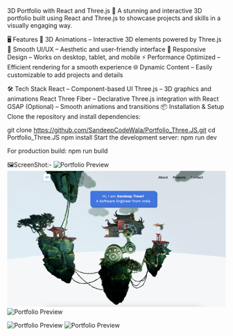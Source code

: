 3D Portfolio with React and Three.js
🚀 A stunning and interactive 3D portfolio built using React and Three.js to showcase projects and skills in a visually engaging way.

🖥️ Features
🌟 3D Animations – Interactive 3D elements powered by Three.js
🎨 Smooth UI/UX – Aesthetic and user-friendly interface
📱 Responsive Design – Works on desktop, tablet, and mobile
⚡ Performance Optimized – Efficient rendering for a smooth experience
🌐 Dynamic Content – Easily customizable to add projects and details


🛠️ Tech Stack
React – Component-based UI
Three.js – 3D graphics and animations
React Three Fiber – Declarative Three.js integration with React
GSAP (Optional) – Smooth animations and transitions
📦 Installation & Setup
Clone the repository and install dependencies:


git clone https://github.com/SandeepCodeWala/Portfolio_Three.JS.git
cd Portfolio_Three.JS
npm install
Start the development server:
npm run dev

For production build:
npm run build

🖼️ScreenShot:-
![Portfolio Preview](https://raw.githubusercontent.com/SandeepCodeWala/Portfolio_Three.JS/blob/main/src/assets/images/main.png)
![Portfolio Preview](https://raw.githubusercontent.com/SandeepCodeWala/Portfolio_Three.JS/refs/heads/main/src/assets/images/main1.png)
![Portfolio Preview](https://raw.githubusercontent.com/SandeepCodeWala/Portfolio_Three.JS/blob/main/src/assets/images/project.png)

![Portfolio Preview](https://raw.githubusercontent.com/SandeepCodeWala/Portfolio_Three.JS/blob/main/src/assets/images/about.png)
![Portfolio Preview](https://raw.githubusercontent.com/SandeepCodeWala/Portfolio_Three.JS/blob/main/src/assets/images/contact.png)